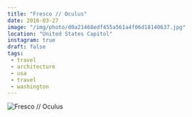 ```yaml
---
title: "Fresco // Oculus"
date: 2016-03-27
image: "/img/photo/d0a21468edf455a561a4f06d18140637.jpg"
location: "United States Capitol"
instagram: true
draft: false
tags:
 - travel
 - architecture
 - usa
 - travel
 - washington
---
```


![Fresco // Oculus](/img/photo/d0a21468edf455a561a4f06d18140637.jpg)
